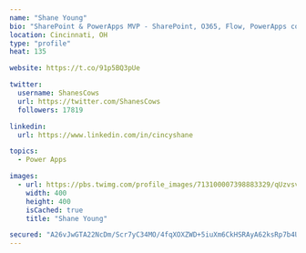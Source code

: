```yaml
---
name: "Shane Young"
bio: "SharePoint & PowerApps MVP - SharePoint, O365, Flow, PowerApps consulting? @PowerApps911 | Pure Snark? You found it."
location: Cincinnati, OH
type: "profile"
heat: 135

website: https://t.co/91p5BQ3pUe

twitter:
  username: ShanesCows
  url: https://twitter.com/ShanesCows
  followers: 17819

linkedin:
  url: https://www.linkedin.com/in/cincyshane

topics:
  - Power Apps

images:
  - url: https://pbs.twimg.com/profile_images/713100007398883329/qUzvsvQ3_400x400.jpg
    width: 400
    height: 400
    isCached: true
    title: "Shane Young"

secured: "A26vJwGTA22NcDm/Scr7yC34MO/4fqXOXZWD+5iuXm6CkHSRAyA62ksRp7b4UnXxUA6XRFx6k3/Ji7jPVknwddXGnXasXO1eA6oSh/vmZblGNuY3UBJ1nTDLKOiQbFvRCpUYXx8CXcI4p+f0VrGkvJSHj+oqbifBUHbe+qObKInNg7mq6YXSN/Gtr4kq4H6ZO9qZl99iCZOrVaIURY8Ag9xlRQ0E4KE6u7m/txfTqEqADCeNtEORGDvdjcfe3Zfoh0OP4hN7dN03syggT/v3LMrzij5s2mqnDTWfafT/SaEW0viUFuF6VNgxf/MzdiUpl0Wi+Mh3uVzwZzlUCM0X3hwBcVim32vJNiSFkEB6o/vLRtLw5jggIlurMZua7Q+1o+MKvMDqbfu0V1sHUYPW0ZobpvMIa8f/MsvkwNO36qY=;3OvZu/sbWAbihjhJ0EoIeA=="
---
```


